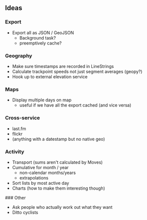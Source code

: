 ## Ideas

### Export

- Export all as JSON / GeoJSON
  - Background task?
  - preemptively cache?

### Geography

- Make sure timestamps are recorded in LineStrings
- Calculate trackpoint speeds not just segment averages (geopy?)
- Hook up to external elevation service

### Maps

- Display multiple days on map
  - useful if we have all the export cached (and vice versa)

### Cross-service

- last.fm
- flickr
- (anything with a datestamp but no native geo)

### Activity

- Transport (sums aren't calculated by Moves)
- Cumulative for month / year
  - non-calendar months/years
  - extrapolations
- Sort lists by most active day
- Charts (how to make them interesting though)

### Other

- Ask people who actually work out what they want
- Ditto cyclists

